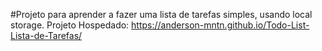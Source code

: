 #Projeto para aprender a fazer uma lista de tarefas simples, usando local storage.
Projeto Hospedado: https://anderson-mntn.github.io/Todo-List-Lista-de-Tarefas/
